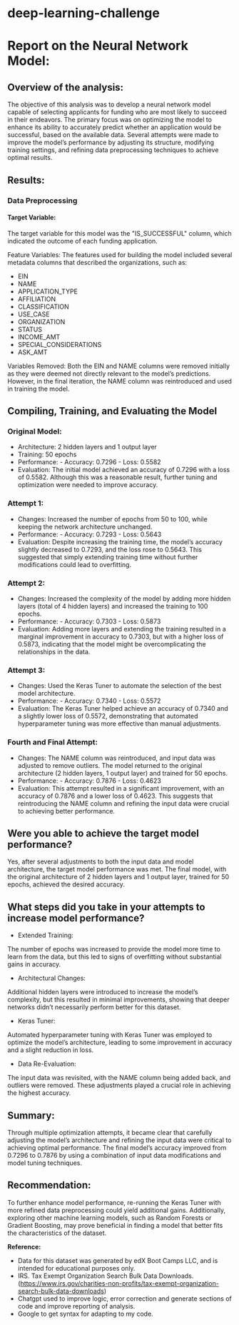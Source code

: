 # deep-learning-challenge

# Report on the Neural Network Model:

## Overview of the analysis: 
The objective of this analysis was to develop a neural network model capable of selecting applicants for funding who are most likely to succeed in their endeavors. The primary focus was on optimizing the model to enhance its ability to accurately predict whether an application would be successful, based on the available data. Several attempts were made to improve the model’s performance by adjusting its structure, modifying training settings, and refining data preprocessing techniques to achieve optimal results.

## Results:

### Data Preprocessing

#### Target Variable:
The target variable for this model was the "IS_SUCCESSFUL" column, which indicated the outcome of each funding application.

Feature Variables:
The features used for building the model included several metadata columns that described the organizations, such as:

- EIN
- NAME
- APPLICATION_TYPE
- AFFILIATION
- CLASSIFICATION
- USE_CASE
- ORGANIZATION
- STATUS
- INCOME_AMT
- SPECIAL_CONSIDERATIONS
- ASK_AMT

Variables Removed:
Both the EIN and NAME columns were removed initially as they were deemed not directly relevant to the model’s predictions. However, in the final iteration, the NAME column was reintroduced and used in training the model.

## Compiling, Training, and Evaluating the Model

### Original Model:
- Architecture: 2 hidden layers and 1 output layer
- Training: 50 epochs
- Performance:
      - Accuracy: 0.7296
      - Loss: 0.5582
- Evaluation: The initial model achieved an accuracy of 0.7296 with a loss of 0.5582. Although this was a reasonable result, further tuning and optimization were needed to improve accuracy.

### Attempt 1:
- Changes: Increased the number of epochs from 50 to 100, while keeping the network architecture unchanged.
- Performance:
      - Accuracy: 0.7293
      - Loss: 0.5643
- Evaluation: Despite increasing the training time, the model’s accuracy slightly decreased to 0.7293, and the loss rose to 0.5643. This suggested that simply extending training time without further modifications could lead to overfitting.

### Attempt 2:
- Changes: Increased the complexity of the model by adding more hidden layers (total of 4 hidden layers) and increased the training to 100 epochs.
- Performance:
      - Accuracy: 0.7303
      - Loss: 0.5873
- Evaluation: Adding more layers and extending the training resulted in a marginal improvement in accuracy to 0.7303, but with a higher loss of 0.5873, indicating that the model might be overcomplicating the relationships in the data.

### Attempt 3:
- Changes: Used the Keras Tuner to automate the selection of the best model architecture.
- Performance:
      - Accuracy: 0.7340
      - Loss: 0.5572
- Evaluation: The Keras Tuner helped achieve an accuracy of 0.7340 and a slightly lower loss of 0.5572, demonstrating that automated hyperparameter tuning was more effective than manual adjustments.

### Fourth and Final Attempt:
- Changes: The NAME column was reintroduced, and input data was adjusted to remove outliers. The model returned to the original architecture (2 hidden layers, 1 output layer) and trained for 50 epochs.
- Performance:
      - Accuracy: 0.7876
      - Loss: 0.4623
- Evaluation: This attempt resulted in a significant improvement, with an accuracy of 0.7876 and a lower loss of 0.4623. This suggests that reintroducing the NAME column and refining the input data were crucial to achieving better performance.

## Were you able to achieve the target model performance?

Yes, after several adjustments to both the input data and model architecture, the target model performance was met. The final model, with the original architecture of 2 hidden layers and 1 output layer, trained for 50 epochs, achieved the desired accuracy.

## What steps did you take in your attempts to increase model performance?

- Extended Training: 

The number of epochs was increased to provide the model more time to learn from the data, but this led to signs of overfitting without substantial gains in accuracy.

- Architectural Changes: 

Additional hidden layers were introduced to increase the model’s complexity, but this resulted in minimal improvements, showing that deeper networks didn’t necessarily perform better for this dataset.

- Keras Tuner:

Automated hyperparameter tuning with Keras Tuner was employed to optimize the model’s architecture, leading to some improvement in accuracy and a slight reduction in loss.

- Data Re-Evaluation: 

The input data was revisited, with the NAME column being added back, and outliers were removed. These adjustments played a crucial role in achieving the highest accuracy.

## Summary:

Through multiple optimization attempts, it became clear that carefully adjusting the model’s architecture and refining the input data were critical to achieving optimal performance. The final model’s accuracy improved from 0.7296 to 0.7876 by using a combination of input data modifications and model tuning techniques.

## Recommendation:

To further enhance model performance, re-running the Keras Tuner with more refined data preprocessing could yield additional gains. Additionally, exploring other machine learning models, such as Random Forests or Gradient Boosting, may prove beneficial in finding a model that better fits the characteristics of the dataset.

**Reference:**
- Data for this dataset was generated by edX Boot Camps LLC, and is intended for educational purposes only.
- IRS. Tax Exempt Organization Search Bulk Data Downloads. (https://www.irs.gov/charities-non-profits/tax-exempt-organization-search-bulk-data-downloads)
- Chatgpt used to improve logic, error correction and generate sections of code and improve reporting of analysis.
- Google to get syntax for adapting to my code.
